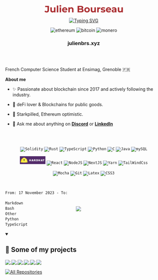<p align="center">
  <a href="https://github.com/julienbrs">
    <img width="50%" alt="Hello, I'm Julien, computer science student!" src="./assets/julienbourseau.png" /></a>
</p>

<p align="center">
  <!-- Typing SVG by DenverCoder1 - https://github.com/DenverCoder1/readme-typing-svg -->
    <a href="https://git.io/typing-svg"><img src="https://readme-typing-svg.demolab.com?font=Montserrat&weight=500&size=25&duration=4000&pause=1000&color=B62E32&center=true&width=435&lines=Starkpilled+Web3+Developer;DAO+%26+deFi+Optimistic;Computer+Science++Student" alt="Typing SVG" /></a>
</p>

<!-- Social icons section -->
<!-- <p align="center" style="display: flex; align-items: center; justify-content: center;">
  <a href="https://dev.to/denvercoder1"><img width="32px" alt="Github" title="Github" src="./assets/github.png"></a>
  &#8287;&#8287;&#8287;&#8287;&#8287;
  <a href="https://www.linkedin.com/in/julien-bourseau-ba2239228" alt="Linkedin" title="Linkedin"><img width="32px" src="https://cdn-icons-png.flaticon.com/512/174/174857.png"/></a>
  &#8287;&#8287;&#8287;&#8287;&#8287;
    <a href="https://discord.com/users/115877370937868288"><img width="32px" alt="Discord logo" title="Discord" src="https://upload.wikimedia.org/wikipedia/fr/thumb/4/4f/Discord_Logo_sans_texte.svg/1818px-Discord_Logo_sans_texte.svg.png"/></a>
</p> -->

<!-- Blockchain -->
<div align="center">
<img height="20" alt="ethereum" src="https://img.shields.io/badge/Ethereum-3C3C3D?style=for-the-badge&logo=Ethereum&logoColor=white">
<img height="20" alt="bitcoin" src="https://img.shields.io/badge/Bitcoin-000?style=for-the-badge&logo=bitcoin&logoColor=white">
<img height="20" alt="monero" src="https://img.shields.io/badge/monero-FF6600?style=for-the-badge&logo=monero&logoColor=white">
<h3><a href="https://julienbrs.xyz/" style="text-decoration: none" >julienbrs.xyz</a> </h3>
</div>



<br />
<br />

French Computer Science Student at Ensimag, Grenoble 🇫🇷 


**About me**

- ✨ Passionate about blockchain since 2017 and actively following the industry.

- 💊 deFi lover & Blockchains for public goods.

- 🐺 Starkpilled, Ethereum optimistic.

- 💬 Ask me about anything on **[Discord](https://discord.com/users/115877370937868288)** or **[LinkedIn](https://www.linkedin.com/in/julien-bourseau-ba2239228)**

<br />
<br />

<div align="center">

<!-- Coding Languages -->

<code><img height="30" alt="Solidity" src="https://img.shields.io/badge/Solidity-%23363636.svg?style=for-the-badge&logo=solidity&logoColor=white)"></code>
<code><img height="30" alt="Rust" src="https://img.shields.io/badge/rust-%23000000.svg?style=for-the-badge&logo=rust&logoColor=white)"></code>
<code><img height="30" alt="TypeScript" src="https://img.shields.io/badge/typescript-%23007ACC.svg?style=for-the-badge&logo=typescript&logoColor=white)"></code>
<code><img height="30" alt="Python" src="https://img.shields.io/badge/python-3670A0?style=for-the-badge&logo=python&logoColor=ffdd54)"></code>
<code><img height="30" alt="C" src="https://img.shields.io/badge/c-%2300599C.svg?style=for-the-badge&logo=c&logoColor=white"></code>
<code><img height="30" alt="Java" src="https://img.shields.io/badge/java-%23ED8B00.svg?style=for-the-badge&logo=java&logoColor=white"></code>
<code><img height="30" alt="mySQL" src="https://img.shields.io/badge/mysql-%2300f.svg?style=for-the-badge&logo=mysql&logoColor=white"></code>
<br/>

<!-- Frameworks -->

<code><img height="25" alt="Hardhat" src="./assets/hardhat_badge.png"></code>
<code><img height="25" alt="React" src="https://img.shields.io/badge/react-%2320232a.svg?style=for-the-badge&logo=react&logoColor=%2361DAFB"></code>
<code><img height="25" alt="NodeJS" src="https://img.shields.io/badge/node.js-6DA55F?style=for-the-badge&logo=node.js&logoColor=white"></code>
<code><img height="25" alt="NextJS" src="https://img.shields.io/badge/Next-black?style=for-the-badge&logo=next.js&logoColor=white"></code>
<code><img height="25" alt="Yarn" src="https://img.shields.io/badge/yarn-%232C8EBB.svg?style=for-the-badge&logo=yarn&logoColor=white"></code>
<code><img height="25" alt="TailWindCss" src="https://img.shields.io/badge/tailwindcss-%2338B2AC.svg?style=for-the-badge&logo=tailwind-css&logoColor=white"></code>

<code><img height="25" alt="Mocha" src="https://img.shields.io/badge/-mocha-%238D6748?style=for-the-badge&logo=mocha&logoColor=white"></code>
<code><img height="25" alt="Git" src="https://img.shields.io/badge/git-%23F05033.svg?style=for-the-badge&logo=git&logoColor=white)"></code>
<code><img height="25" alt="Latex" src="https://img.shields.io/badge/latex-%22508080.svg?style=for-the-badge&logo=latex&logoColor=white)"></code>
<code><img height="25" alt="CSS3" src="https://img.shields.io/badge/css3-%231572B6.svg?style=for-the-badge&logo=css3&logoColor=white)"></code>

</div>

<br />
<div style="display: flex; 	justify-content: space-between;	align-items: center;">
<div style="width: 40%">
<!--START_SECTION:waka-->

```txt
From: 17 November 2023 - To: 24 November 2023

Markdown                     ████████▒░░░░░░░░░░░░░░░░   33.62 %
Bash                         ██████▒░░░░░░░░░░░░░░░░░░   24.99 %
Other                        █████▓░░░░░░░░░░░░░░░░░░░   22.67 %
Python                       █▓░░░░░░░░░░░░░░░░░░░░░░░   06.72 %
TypeScript                   █▒░░░░░░░░░░░░░░░░░░░░░░░   05.30 %
```

<!--END_SECTION:waka-->
<!-- <a href="https://wakatime.com/@47c0ba3b-9961-469f-8938-e2382f0646f1"><img src="https://wakatime.com/badge/user/47c0ba3b-9961-469f-8938-e2382f0646f1.svg" alt="Total time coded since Nov 12 2022" /></a> -->
</div >
<div style="width: 55%">
<a href="https://github.com/julienbrs/github-readme-stats"><img align="center" src="https://github-readme-stats-sigma-five.vercel.app/api/top-langs/?username=julienbrs&layout=compact&theme=buefy&hide_border=true" /></a>
</div>
</div>

<details open> 
  <summary><h2>📘 Some of my projects</h2></summary>

  <!-- Repo info cards - https://github.com/anuraghazra/github-readme-stats -->
  <!-- Small repo cards (fork) - https://github.com/DenverCoder1/github-readme-stats -->
  <p align="left">

  <a href="https://github.com/julio4/zap">
  <img align="center" src="https://github-readme-stats-sigma-five.vercel.app/api/pin/?username=julio4&repo=zap" />
</a>
  <a href="https://github.com/julienbrs/Zk-ProofsMixer">
  <img align="center"  src="https://github-readme-stats-sigma-five.vercel.app/api/pin/?username=julienbrs&repo=Zk-ProofsMixer" />
</a>
<a href="https://github.com/julienbrs/kryptosphere-ensimag/">
<img align="center" src="https://github-readme-stats-sigma-five.vercel.app/api/pin/?username=julienbrs&repo=kryptosphere-ensimag" />
</a>
  <a href="https://github.com/julio4/sapo-fevm">
  <img align="center" src="https://github-readme-stats-sigma-five.vercel.app/api/pin/?username=julienbrs&repo=Sapo-FEVM" />
</a>
  <a href="https://github.com/julio4/eth-soul">
  <img align="center" src="https://github-readme-stats-sigma-five.vercel.app/api/pin/?username=julio4&repo=eth-soul" />
</a>
  <a href="https://github.com/julienbrs/fire-extinguishing-simulation">
  <img align="center" src="https://github-readme-stats-sigma-five.vercel.app/api/pin/?username=julienbrs&repo=fire-extinguishing-simulation" />
</a>
</p>


<a href="https://github.com/julienbrs?tab=repositories&sort=stargazers"><img alt="All Repositories" title="All Repositories" src="https://custom-icon-badges.demolab.com/badge/-Click%20Here%20For%20All%20My%20Repos-161B22?style=for-the-badge&logoColor=white&logo=repo"/></a>

</details>

<br />
<!-- 
<a href="https://twitter.com/anuraghazru">
  <img align="right" alt="Anurag Hazra | Twitter" width="21px" src="https://raw.githubusercontent.com/anuraghazra/anuraghazra/master/assets/twitter.svg" />
</a>
<a href="https://codesandbox.io/u/anuraghazra">
  <img align="right" alt="Anurag Hazra | CodeSandbox" width="20px" src="https://raw.githubusercontent.com/anuraghazra/anuraghazra/master/assets/codesandbox.svg" />
</a>
 -->

